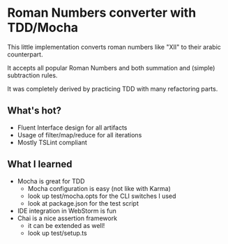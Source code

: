# Roman Numbers converter with TDD/Mocha

This little implementation converts roman numbers like 
"XII" to their arabic counterpart.

It accepts all popular Roman Numbers and both summation 
and (simple) subtraction rules.

It was completely derived by practicing TDD with many
refactoring parts.

## What's hot?

* Fluent Interface design for all artifacts
* Usage of filter/map/reduce for all iterations
* Mostly TSLint compliant

## What I learned

* Mocha is great for TDD
    * Mocha configuration is easy (not like with Karma)
    * look up test/mocha.opts for the CLI switches I used
    * look at package.json for the test script
* IDE integration in WebStorm is fun
* Chai is a nice assertion framework
    * it can be extended as well!
    * look up test/setup.ts
